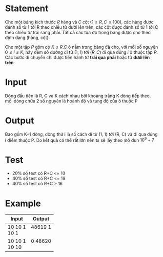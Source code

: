 # Statement
Cho một bảng kích thước $R$ hàng và $C$ cột $(1 \le R, C \le 100)$, các hàng được đánh số từ
1 tới R theo chiều từ dưới lên trên, các cột được đánh số từ 1 tới C theo chiều từ trái sang phải. Tất cả các tọa độ trong bảng được cho theo định dạng (hàng, cột).

Cho một tập $P$ gôm có $K \le R.C$ ô nằm trong bảng đã cho, với mỗi số nguyên $0 \le i \le K$, hãy đếm số đường đi từ $(1, 1)$ tới $(R, C)$ đi qua đúng $i$ ô thuộc tập $P$. Các bước di chuyển chỉ được tiến hành từ **trái qua phải** hoặc từ **dưới lên trên**
# Input
Dòng đầu tiên là R, C và K cách nhau bởi khoảng trắng
K dòng tiếp theo, mỗi dòng chứa 2 số nguyên là hoành độ và tung độ của ô thuộc P
# Output
Bao gồm K+1 dòng, dòng thứ i là số cách đi từ (1, 1) tới (R, C) và đi qua đúng i điểm thuộc P. Do kểt quả có thể rất lớn nên ta sẽ lấy theo mô đun $10^9 + 7$
# Test
- 20% số test có R+C <= 10
- 40% số test có R+C <= 16
- 40% số test có R+C > 16
# Example
| Input             | Output          |
| ----------------- | --------------- |
| 10 10 1 <br> 10 1 | 48619 1<br><br> |
| 10 10 1<br>10 10  | 0 48620<br><br> |

<!-- this css for latex -->
<script type="text/javascript" src="http://cdn.mathjax.org/mathjax/latest/MathJax.js?config=TeX-AMS-MML_HTMLorMML"></script>
<script type="text/x-mathjax-config"> MathJax.Hub.Config({ tex2jax: {inlineMath: [['$', '$']]}, messageStyle: "none" });</script>
